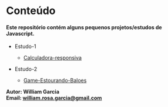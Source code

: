# Conteúdo

#### Este repositório contém alguns pequenos projetos/estudos de Javascript.

- Estudo-1
    - [Calculadora-responsiva](https://github.com/phewill/Javascript-Projects/tree/master/Calculadora)  

- Estudo-2
    - [Game-Estourando-Baloes](https://github.com/phewill/Javascript-Projects/tree/master/Game-Estourando-Baloes)  

    
**Autor: William Garcia**  
**Email: william.rosa.garcia@gmail.com**
 
